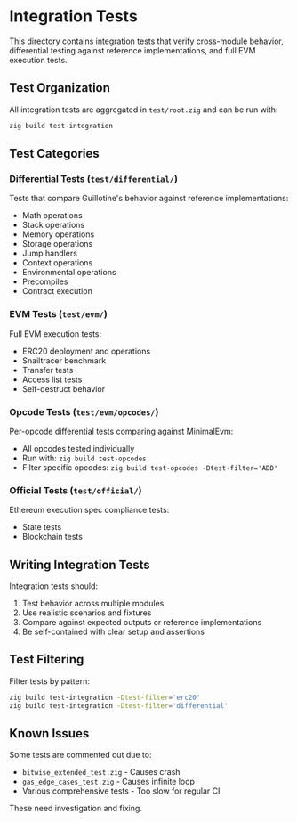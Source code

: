 # Integration Tests

This directory contains integration tests that verify cross-module behavior, differential testing against reference implementations, and full EVM execution tests.

## Test Organization

All integration tests are aggregated in `test/root.zig` and can be run with:
```bash
zig build test-integration
```

## Test Categories

### Differential Tests (`test/differential/`)
Tests that compare Guillotine's behavior against reference implementations:
- Math operations
- Stack operations
- Memory operations
- Storage operations
- Jump handlers
- Context operations
- Environmental operations
- Precompiles
- Contract execution

### EVM Tests (`test/evm/`)
Full EVM execution tests:
- ERC20 deployment and operations
- Snailtracer benchmark
- Transfer tests
- Access list tests
- Self-destruct behavior

### Opcode Tests (`test/evm/opcodes/`)
Per-opcode differential tests comparing against MinimalEvm:
- All opcodes tested individually
- Run with: `zig build test-opcodes`
- Filter specific opcodes: `zig build test-opcodes -Dtest-filter='ADD'`

### Official Tests (`test/official/`)
Ethereum execution spec compliance tests:
- State tests
- Blockchain tests

## Writing Integration Tests

Integration tests should:
1. Test behavior across multiple modules
2. Use realistic scenarios and fixtures
3. Compare against expected outputs or reference implementations
4. Be self-contained with clear setup and assertions

## Test Filtering

Filter tests by pattern:
```bash
zig build test-integration -Dtest-filter='erc20'
zig build test-integration -Dtest-filter='differential'
```

## Known Issues

Some tests are commented out due to:
- `bitwise_extended_test.zig` - Causes crash
- `gas_edge_cases_test.zig` - Causes infinite loop
- Various comprehensive tests - Too slow for regular CI

These need investigation and fixing.